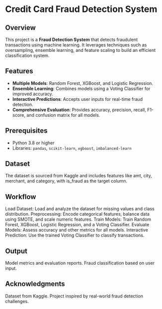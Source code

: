 # Credit Card Fraud Detection System

## Overview
This project is a **Fraud Detection System** that detects fraudulent transactions using machine learning. It leverages techniques such as oversampling, ensemble learning, and feature scaling to build an efficient classification system.

## Features
- **Multiple Models**: Random Forest, XGBoost, and Logistic Regression.
- **Ensemble Learning**: Combines models using a Voting Classifier for improved accuracy.
- **Interactive Predictions**: Accepts user inputs for real-time fraud detection.
- **Comprehensive Evaluation**: Provides accuracy, precision, recall, F1-score, and confusion matrix for all models.

## Prerequisites
- Python 3.8 or higher
- Libraries: `pandas`, `scikit-learn`, `xgboost`, `imbalanced-learn`

## Dataset
The dataset is sourced from Kaggle and includes features like amt, city, merchant, and category, with is_fraud as the target column.

## Workflow
Load Dataset: Load and analyze the dataset for missing values and class distribution.
Preprocessing: Encode categorical features, balance data using SMOTE, and scale numeric features.
Train Models: Train Random Forest, XGBoost, Logistic Regression, and a Voting Classifier.
Evaluate Models: Assess accuracy and other metrics for all models.
Interactive Prediction: Use the trained Voting Classifier to classify transactions.

## Output
Model metrics and evaluation reports.
Fraud classification based on user input.

## Acknowledgments
Dataset from Kaggle.
Project inspired by real-world fraud detection challenges.
